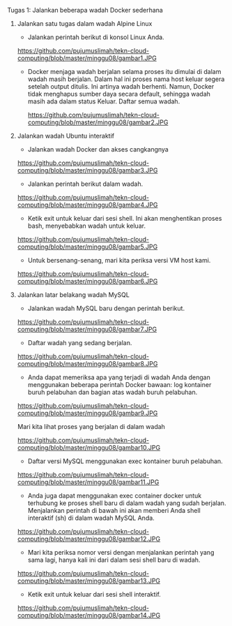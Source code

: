 Tugas 1: Jalankan beberapa wadah Docker sederhana

1. Jalankan satu tugas dalam wadah Alpine Linux
    - Jalankan perintah berikut di konsol Linux Anda.

    https://github.com/pujumuslimah/tekn-cloud-computing/blob/master/minggu08/gambar1.JPG

    - Docker menjaga wadah berjalan selama proses itu dimulai di dalam wadah masih berjalan. Dalam hal ini proses nama host keluar segera setelah output ditulis. Ini artinya wadah berhenti. Namun, Docker tidak menghapus sumber daya secara default, sehingga wadah masih ada dalam status Keluar.
      Daftar semua wadah.

      https://github.com/pujumuslimah/tekn-cloud-computing/blob/master/minggu08/gambar2.JPG

2. Jalankan wadah Ubuntu interaktif
    - Jalankan wadah Docker dan akses cangkangnya

    https://github.com/pujumuslimah/tekn-cloud-computing/blob/master/minggu08/gambar3.JPG

    - Jalankan perintah berikut dalam wadah.

    https://github.com/pujumuslimah/tekn-cloud-computing/blob/master/minggu08/gambar4.JPG

    - Ketik exit untuk keluar dari sesi shell. Ini akan menghentikan proses bash, menyebabkan wadah untuk keluar.

    https://github.com/pujumuslimah/tekn-cloud-computing/blob/master/minggu08/gambar5.JPG

    - Untuk bersenang-senang, mari kita periksa versi VM host kami.

    https://github.com/pujumuslimah/tekn-cloud-computing/blob/master/minggu08/gambar6.JPG

3. Jalankan latar belakang wadah MySQL
    - Jalankan wadah MySQL baru dengan perintah berikut.

    https://github.com/pujumuslimah/tekn-cloud-computing/blob/master/minggu08/gambar7.JPG

    - Daftar wadah yang sedang berjalan.

    https://github.com/pujumuslimah/tekn-cloud-computing/blob/master/minggu08/gambar8.JPG

    - Anda dapat memeriksa apa yang terjadi di wadah Anda dengan menggunakan beberapa perintah Docker bawaan: log kontainer buruh pelabuhan dan bagian atas wadah buruh pelabuhan.

    https://github.com/pujumuslimah/tekn-cloud-computing/blob/master/minggu08/gambar9.JPG

      Mari kita lihat proses yang berjalan di dalam wadah

      https://github.com/pujumuslimah/tekn-cloud-computing/blob/master/minggu08/gambar10.JPG

    - Daftar versi MySQL menggunakan exec kontainer buruh pelabuhan.

    https://github.com/pujumuslimah/tekn-cloud-computing/blob/master/minggu08/gambar11.JPG

    - Anda juga dapat menggunakan exec container docker untuk terhubung ke proses shell baru di dalam wadah yang sudah berjalan. 
    Menjalankan perintah di bawah ini akan memberi Anda shell interaktif (sh) di dalam wadah MySQL Anda.

    https://github.com/pujumuslimah/tekn-cloud-computing/blob/master/minggu08/gambar12.JPG

    - Mari kita periksa nomor versi dengan menjalankan perintah yang sama lagi, 
    hanya kali ini dari dalam sesi shell baru di wadah.

    https://github.com/pujumuslimah/tekn-cloud-computing/blob/master/minggu08/gambar13.JPG

    - Ketik exit untuk keluar dari sesi shell interaktif.

    https://github.com/pujumuslimah/tekn-cloud-computing/blob/master/minggu08/gambar14.JPG
